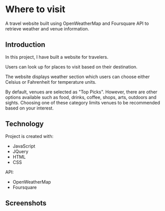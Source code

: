 # Where to visit
A travel website built using OpenWeatherMap and Foursquare API to retrieve weather and venue information.

## Introduction
In this project, I have built a website for travelers.

Users can look up for places to visit based on their destination.

The website displays weather section which users can choose either Celsius or Fahrenheit for temperature units.

By default, venues are selected as "Top Picks".
However, there are other options available such as food, drinks, coffee, shops, arts, outdoors and sights.
Choosing one of these category limits venues to be recommended based on your interest.

## Technology
Project is created with:
- JavaScript
- JQuery
- HTML
- CSS

API:
- OpenWeatherMap
- Foursquare

## Screenshots
